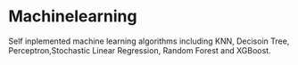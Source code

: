 # Machinelearning
Self inplemented machine learning algorithms including KNN, Decisoin Tree, Perceptron,Stochastic Linear Regression, Random Forest and XGBoost.
